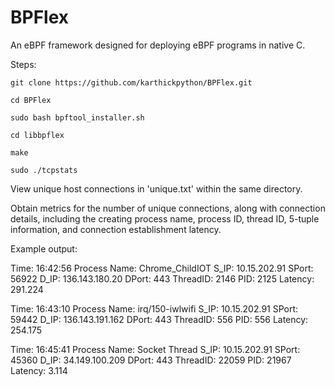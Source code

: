 # BPFlex
   An eBPF framework designed for deploying eBPF programs in native C.

Steps:

    git clone https://github.com/karthickpython/BPFlex.git

    cd BPFlex
    
    sudo bash bpftool_installer.sh
    
    cd libbpflex
    
    make
    
    sudo ./tcpstats

View unique host connections in 'unique.txt' within the same directory.


Obtain metrics for the number of unique connections, along with connection details, including the creating process name, process ID, thread ID, 5-tuple information, and connection establishment latency.


Example output:


 Time: 16:42:56 Process Name: Chrome_ChildIOT    S_IP: 10.15.202.91    SPort: 56922   D_IP: 136.143.180.20   DPort: 443    ThreadID: 2146    PID: 2125     Latency: 291.224

 
 Time: 16:43:10 Process Name: irq/150-iwlwifi    S_IP: 10.15.202.91    SPort: 59442   D_IP: 136.143.191.162   DPort: 443    ThreadID: 556    PID: 556     Latency: 254.175


Time: 16:45:41 Process Name: Socket Thread    S_IP: 10.15.202.91    SPort: 45360   D_IP: 34.149.100.209   DPort: 443    ThreadID: 22059    PID: 21967     Latency: 3.114



